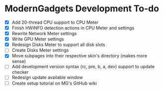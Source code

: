 # ModernGadgets Development To-do
- [x] Add 20-thread CPU support to CPU Meter
- [x] Finish HWiNFO detection actions in CPU Meter and settings
- [x] Rewrite Network Meter settings
- [x] Write GPU Meter settings
- [x] Redesign Disks Meter to support all disk slots
- [ ] Create Disks Meter settings
- [x] Move subpages into their respective skin's directory (makes more sense)
- [ ] Add development version syntax (rc, pre, b, a, dev) support to update checker
- [ ] Redesign update available window
- [ ] Create setup tutorial on MG's GitHub wiki
